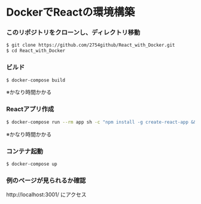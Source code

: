 # DockerでReactの環境構築

### このリポジトリをクローンし、ディレクトリ移動
```bash
$ git clone https://github.com/2754github/React_with_Docker.git
$ cd React_with_Docker
```

### ビルド
```bash
$ docker-compose build
```
※かなり時間かかる

### Reactアプリ作成
```bash
$ docker-compose run --rm app sh -c "npm install -g create-react-app && create-react-app app"
```
※かなり時間かかる

### コンテナ起動
```bash
$ docker-compose up
```

### 例のページが見られるか確認
http://localhost:3001/ にアクセス
